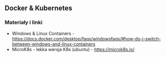## Docker & Kubernetes

### Materiały i linki

- Windows & Linux Containers - https://docs.docker.com/desktop/faqs/windowsfaqs/#how-do-i-switch-between-windows-and-linux-containers
- MicroK8s - lekka wersja K8s (ubuntu) - https://microk8s.io/